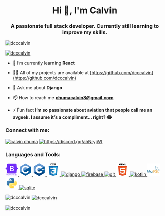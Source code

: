 <h1 align="center">Hi 👋, I'm Calvin</h1>
<h3 align="center">A passionate full stack developer. Currently still learning to improve my skills.</h3>

<p align="left"> <img src="https://komarev.com/ghpvc/?username=dcccalvin&label=Profile%20views&color=0e75b6&style=flat" alt="dcccalvin" /> </p>

<p align="left"> <a href="https://github.com/ryo-ma/github-profile-trophy"><img src="https://github-profile-trophy.vercel.app/?username=dcccalvin" alt="dcccalvin" /></a> </p>

- 🌱 I’m currently learning **React**

- 👨‍💻 All of my projects are available at [https://github.com/dcccalvin](https://github.com/dcccalvin)

- 💬 Ask me about **Django**

- 📫 How to reach me **chumacalvin8@gmail.com**

- ⚡ Fun fact **I’m so passionate about aviation that people call me an avgeek. I assume it’s a compliment… right? 😂**

<h3 align="left">Connect with me:</h3>
<p align="left">
<a href="https://linkedin.com/in/calvin chuma" target="blank"><img align="center" src="https://raw.githubusercontent.com/rahuldkjain/github-profile-readme-generator/master/src/images/icons/Social/linked-in-alt.svg" alt="calvin chuma" height="30" width="40" /></a>
<a href="https://discord.gg/https://discord.gg/ahNryjWt" target="blank"><img align="center" src="https://raw.githubusercontent.com/rahuldkjain/github-profile-readme-generator/master/src/images/icons/Social/discord.svg" alt="https://discord.gg/ahNryjWt" height="30" width="40" /></a>
</p>

<h3 align="left">Languages and Tools:</h3>
<p align="left"> <a href="https://getbootstrap.com" target="_blank" rel="noreferrer"> <img src="https://raw.githubusercontent.com/devicons/devicon/master/icons/bootstrap/bootstrap-plain-wordmark.svg" alt="bootstrap" width="40" height="40"/> </a> <a href="https://www.cprogramming.com/" target="_blank" rel="noreferrer"> <img src="https://raw.githubusercontent.com/devicons/devicon/master/icons/c/c-original.svg" alt="c" width="40" height="40"/> </a> <a href="https://www.w3schools.com/cpp/" target="_blank" rel="noreferrer"> <img src="https://raw.githubusercontent.com/devicons/devicon/master/icons/cplusplus/cplusplus-original.svg" alt="cplusplus" width="40" height="40"/> </a> <a href="https://www.w3schools.com/css/" target="_blank" rel="noreferrer"> <img src="https://raw.githubusercontent.com/devicons/devicon/master/icons/css3/css3-original-wordmark.svg" alt="css3" width="40" height="40"/> </a> <a href="https://www.djangoproject.com/" target="_blank" rel="noreferrer"> <img src="https://cdn.worldvectorlogo.com/logos/django.svg" alt="django" width="40" height="40"/> </a> <a href="https://firebase.google.com/" target="_blank" rel="noreferrer"> <img src="https://www.vectorlogo.zone/logos/firebase/firebase-icon.svg" alt="firebase" width="40" height="40"/> </a> <a href="https://git-scm.com/" target="_blank" rel="noreferrer"> <img src="https://www.vectorlogo.zone/logos/git-scm/git-scm-icon.svg" alt="git" width="40" height="40"/> </a> <a href="https://www.w3.org/html/" target="_blank" rel="noreferrer"> <img src="https://raw.githubusercontent.com/devicons/devicon/master/icons/html5/html5-original-wordmark.svg" alt="html5" width="40" height="40"/> </a> <a href="https://kotlinlang.org" target="_blank" rel="noreferrer"> <img src="https://www.vectorlogo.zone/logos/kotlinlang/kotlinlang-icon.svg" alt="kotlin" width="40" height="40"/> </a> <a href="https://www.mysql.com/" target="_blank" rel="noreferrer"> <img src="https://raw.githubusercontent.com/devicons/devicon/master/icons/mysql/mysql-original-wordmark.svg" alt="mysql" width="40" height="40"/> </a> <a href="https://www.python.org" target="_blank" rel="noreferrer"> <img src="https://raw.githubusercontent.com/devicons/devicon/master/icons/python/python-original.svg" alt="python" width="40" height="40"/> </a> <a href="https://www.sqlite.org/" target="_blank" rel="noreferrer"> <img src="https://www.vectorlogo.zone/logos/sqlite/sqlite-icon.svg" alt="sqlite" width="40" height="40"/> </a> </p>

<p><img align="left" src="https://github-readme-stats.vercel.app/api/top-langs?username=dcccalvin&show_icons=true&locale=en&layout=compact" alt="dcccalvin" /></p>

<p>&nbsp;<img align="center" src="https://github-readme-stats.vercel.app/api?username=dcccalvin&show_icons=true&locale=en" alt="dcccalvin" /></p>

<p><img align="center" src="https://github-readme-streak-stats.herokuapp.com/?user=dcccalvin&" alt="dcccalvin" /></p>
